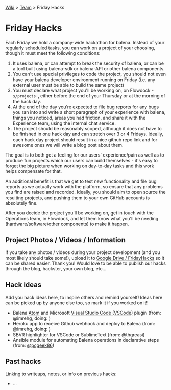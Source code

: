 [Wiki](home) > [Team](team) > Friday Hacks

# Friday Hacks
Each Friday we hold a company-wide hackathon for balena. Instead of your regularly scheduled tasks, you can work on a project of your choosing, though it must meet the following conditions:

1. It uses balena, or can attempt to break the security of balena, or can be a tool built using balena-sdk or balena-API or other balena components.
1. You can't use special privileges to code the project, you should not even have your balena developer environment running on Friday (i.e. any external user must be able to build the same project)
1. You must declare what project you'll be working on, on Flowdock -`s/projects`-, either before the end of your Thursday or at the morning of the hack day.
1. At the end of the day you’re expected to file bug reports for any bugs you ran into and write a short paragraph of your experience with balena, things you noticed, areas you had friction, and share it with the Experience team, using the internal chat service.
1. The project should be reasonably scoped, although it does not have to be finished in one hack day and can stretch over 3 or 4 Fridays. Ideally, each hack day project should result in a nice github repo link and for awesome ones we will write a blog post about them.

The goal is to both get a feeling for our users' experience/pain as well as to produce fun projects which our users can build themselves - it's easy to forget the big picture when working on day-to-day tasks and this work helps compensate for that.

An additional benefit is that we get to test new functionality and file bug reports as we actually work with the platform, so ensure that any problems you find are raised and recorded.
Ideally, you should aim to open source the resulting projects, and pushing them to your own GitHub accounts is absolutely fine.

After you decide the project you'll be working on, get in touch with the Operations team, in Flowdock, and let them know what you'll be needing (hardware/software/other components) to make it happen.

## Project Photos / Videos / Information

If you take any photos / videos during your project development (and you most likely should take some!), upload it to [Google Drive / FridayHacks](https://drive.google.com/open?id=0B2Os9XLYS_LZY2s4X1FWM2lLems) so it can be shared easier. Thank you! Would love to be able to publish our hacks through the blog, hackster, your own blog, etc...

## Hack ideas

Add you hack ideas here, to inspire others and remind yourself! Ideas here can be picked up by anyone else too, so mark it if you worked on it!

* Balena [Atom](https://atom.io/) and Microsoft [Visual Studio Code (VSCode)](https://code.visualstudio.com) plugin (from: @imrehg, doing: )
* Heroku app to receive Github webhook and deploy to Balena (from: @imrehg, doing: )
* SBVR highlighter for VSCode or SublimeText (from: @thgreasi)
* Ansible module for automating Balena operations in declarative steps (from: [@pcgeek86](https://github.com/pcgeek86))

## Past hacks

Linking to writeups, notes, or info on previous hacks:

* ...